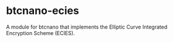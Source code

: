 # btcnano-ecies
A module for btcnano that implements the Elliptic Curve Integrated Encryption Scheme (ECIES).
